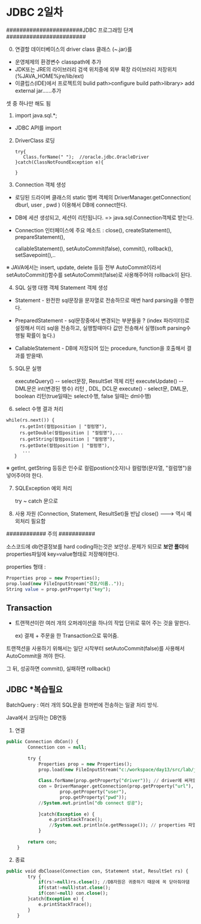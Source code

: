 # JDBC 2일차	

#######################JDBC 프로그래밍 단계 ########################

0. 연결할 데이터베이스의 driver class 클래스 (~.jar)를 

- 운영체제의 환경변수 classpath에 추가
- JDK또는 JRE의 라이브러리 검색 위치중에 외부 확장 라이브러리 저장위치 (%JAVA_HOME%jre/lib/ext)
- 이클립스(IDE)에서 프로젝트의 bulid path>configure build path>library> add external jar......추가

셋 중 하나만 해도 됨



1. import java.sql.*; 

- JDBC API를 import



2. DriverClass 로딩

   ```
   try{
      Class.forName(" ");  //oracle.jdbc.OracleDriver
   }catch(ClassNotFoundException e){
   
   }
   ```

   

3. Connection 객체 생성

- 로딩된 드라이버 클래스의 static 멤버 객체의 DriverManager.getConnection( dburl, user , pwd ) 이용해서
     DB에 connect한다.

- DB에 세션 생성되고, 세션이 리턴됩니다. => java.sql.Connection객체로 받는다.

- Connection 인터페이스에 주요 메소드 : close(), createStatement(), prepareStatement(),

  callableStatement(), setAutoCommit(false), commit(), rollback(), setSavepoint(),..



※ JAVA에서는 insert, update, delete 등등 전부 AutoCommit이라서 setAutoCommit()함수를 setAutoCommit(false)로 사용해주어야 rollback이 된다.



4. SQL 실행 대행 객체 Statement 객체 생성

- Statement - 완전한 sql문장을 문자열로 전송하므로 매번 hard parsing을 수행한다.

- PreparedStatement - sql문장중에서 변경되는 부분들을 ? (index 파라미터)로 설정해서 미리 sql을 전송하고, 실행할때마다 값만 전송해서 실행(soft parsing수행될 확률이 높다.)

-  CallableStatement - DB에 저장되어 있는 procedure, function을 호출해서 결과를 받을때\

  

5.  SQL문 실행

      executeQuery() -- select문장, ResultSet 객체 리턴
      executeUpdate() -- DML문은 int(변경된 행수) 리턴 , DDL, DCL문
      execute()  - select문, DML문, boolean 리턴(true일때는 select수행, false 일때는 dml수행)



6.  select 수행 결과 처리

   ```
   while(rs.next()) {
        rs.getInt(컬럼position | "컬럼명"),
        rs.getDouble(컬럼position | "컬럼명"),...
        rs.getString(컬럼position | "컬럼명"),
        rs.getDate(컬럼position | "컬럼명"),
         ...
      }
   ```

   ※ getInt, getString 등등은 인수로 컬럼postion(숫자)나 컬럼명(문자열, "컬럼명")을 넣어주어야 한다.



7. SQLException 예외 처리

   try ~ catch 문으로 

   

8. 사용 자원 (Connection, Statement, ResultSet)들 반납 close() ---> 역시 예외처리 필요함



############ 주의 ###########

소스코드에 db연결정보를 hard coding하는것은 보안상..문제가 되므로 **보안 폴더**에 properties파일에 key=value형태로 저장해야한다.

properties 형태 : 

```sql
Properties prop = new Properties();
prop.load(new FileInputStream("경로/이름.."));
String value = prop.getProperty("key");
```







## Transaction

- 트랜잭션이란 여러 개의 오퍼레이션을 하나의 작업 단위로 묶어 주는 것을 말한다.

  ex) 결제 + 주문을 한 Transaction으로 묶어줌.



트랜잭션을 사용하기 위해서는 일단 시작부터 setAutoCommit(false)를 사용해서 AutoCommit을 꺼야 한다.

그 뒤, 성공하면 commit(), 실패하면 rollback()







## JDBC *복습필요

BatchQuery : 여러 개의 SQL문을 한꺼번에 전송하는 일괄 처리 방식.



Java에서 코딩하는 DB연동



1. 연결

```sql
public Connection dbCon() {
		Connection con = null;
		
		try {
			Properties prop = new Properties();
			prop.load(new FileInputStream("c:/workspace/day13/src/lab/java/core/dbinfo.properties"));
			
			Class.forName(prop.getProperty("driver")); // driver에 써져있는 키를 가져옴
			con = DriverManager.getConnection(prop.getProperty("url"),
					prop.getProperty("user"),
					prop.getProperty("pwd"));
			//System.out.println("db connect 성공");
			
			}catch(Exception e) {
				e.printStackTrace();
				//System.out.println(e.getMessage()); // properties 파일의 경로, 존재 오류시
			}
		
		return con;
	}
```

 

2. 종료

```sql
public void dbCloase(Connection con, Statement stat, ResultSet rs) {
		try {	
			if(rs!=null)rs.close();	//DB자원은 귀중하기 때문에 꼭 닫아줘야댐
			if(stat!=null)stat.close();
			if(con!=null) con.close();
		}catch(Exception e) {
			e.printStackTrace();
		}
	}
```